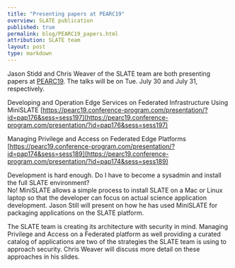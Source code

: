 ```yaml
---
title: "Presenting papers at PEARC19"
overview: SLATE publication
published: true
permalink: blog/PEARC19_papers.html
attribution: SLATE team
layout: post
type: markdown
---
```


Jason Stidd and Chris Weaver of the SLATE team are both presenting papers at [PEARC19](https://www.pearc19.pearc.org/).  The talks will be on Tue. July 30 and July 31, respectively.

Developing and Operation Edge Services on Federated Infrastructure Using MiniSLATE
[https://pearc19.conference-program.com/presentation/?id=pap176&sess=sess197](https://pearc19.conference-program.com/presentation/?id=pap176&sess=sess197)

Managing Privilege and Access on Federated Edge Platforms
[https://pearc19.conference-program.com/presentation/?id=pap174&sess=sess189](https://pearc19.conference-program.com/presentation/?id=pap174&sess=sess189)
<!--end_excerpt-->

Development is hard enough.  Do I have to become a sysadmin and install the full SLATE environment?  
No!  MiniSLATE allows a simple process to install SLATE on a Mac or Linux laptop so that the developer can focus on actual science application development.  Jason Still will present on how he has used MiniSLATE for packaging applications on the SLATE platform.

The SLATE team is creating its architecture with security in mind.  Managing Privilege and Access on a Federated platform as well providing a curated catalog of applications are two of the strategies the SLATE team is using to approach security.  Chris Weaver will discuss more detail on these approaches in his slides. 
